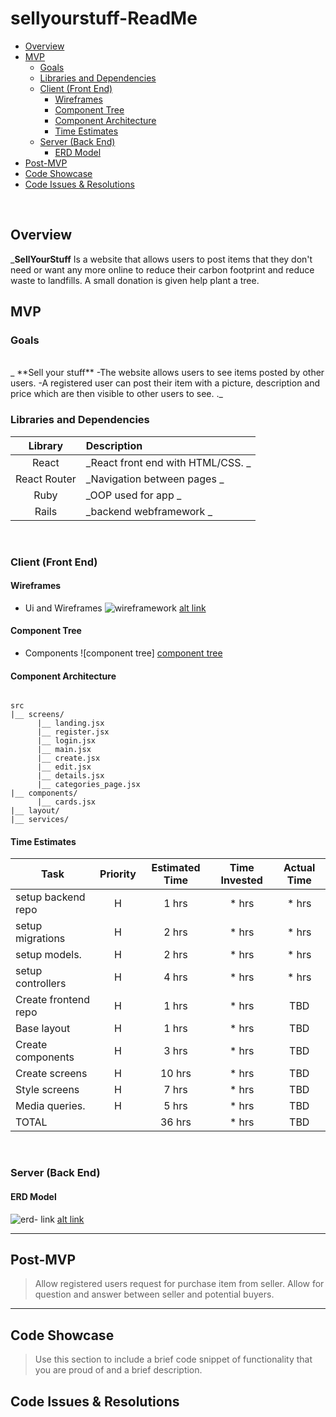 # sellyourstuff-ReadMe


- [Overview](#overview)
- [MVP](#mvp)
  - [Goals](#goals)
  - [Libraries and Dependencies](#libraries-and-dependencies)
  - [Client (Front End)](#client-front-end)
    - [Wireframes](#wireframes)
    - [Component Tree](#component-tree)
    - [Component Architecture](#component-architecture)
    - [Time Estimates](#time-estimates)
  - [Server (Back End)](#server-back-end)
    - [ERD Model](#erd-model)
- [Post-MVP](#post-mvp)
- [Code Showcase](#code-showcase)
- [Code Issues & Resolutions](#code-issues--resolutions)

<br>

## Overview

_**SellYourStuff** Is a website that allows users to post items that they don't need or want any more online
to reduce their carbon footprint and reduce waste to landfills. A small donation is given help plant a tree.
<br>

## MVP

### Goals
<br>
_ **Sell your stuff** 
    -The website allows users to see items posted by other users.
    -A registered user can post their item with a picture, description and price which are then visible to other users to see.
    ._
<br>

### Libraries and Dependencies

|     Library      | Description                                |
| :--------------: | :----------------------------------------- |
|      React       | _React front end with HTML/CSS.          _ |
|   React Router   | _Navigation between pages                _ |
|       Ruby       | _OOP used for app                        _ |
|     Rails        | _backend webframework                    _ |


<br>

### Client (Front End)

#### Wireframes
> 
- Ui and Wireframes
![wireframework](https://whimsical.com/sellyourstuff-6ELs8YTiwbVeW4PXKGJgyD)
[alt link](https://whimsical.com/sellyourstuff-6ELs8YTiwbVeW4PXKGJgyD)


#### Component Tree

- Components
![component tree]
[component tree](https://whimsical.com/P6Uus45rAVBZiyJjp4E7B2)

#### Component Architecture

``` structure

src
|__ screens/
      |__ landing.jsx
      |__ register.jsx
      |__ login.jsx
      |__ main.jsx
      |__ create.jsx
      |__ edit.jsx
      |__ details.jsx
      |__ categories_page.jsx
|__ components/
      |__ cards.jsx
|__ layout/   
|__ services/

```

#### Time Estimates

| Task                | Priority | Estimated Time | Time Invested | Actual Time |
| ------------------- | :------: | :------------: | :-----------: | :---------: |
| setup backend repo  |    H     |     1  hrs     |     * hrs     |    * hrs    |
| setup migrations    |    H     |     2  hrs     |     * hrs     |    * hrs    |
| setup models.       |    H     |     2  hrs     |     * hrs     |    * hrs    |
| setup controllers   |    H     |     4  hrs     |     * hrs     |    * hrs    |
| Create frontend repo|    H     |     1  hrs     |     * hrs     |     TBD     |
| Base layout         |    H     |     1  hrs     |     * hrs     |     TBD     |
| Create components   |    H     |     3  hrs     |     * hrs     |     TBD     |
| Create screens      |    H     |     10 hrs     |     * hrs     |     TBD     |
| Style  screens      |    H     |     7  hrs     |     * hrs     |     TBD     |
| Media queries.      |    H     |     5  hrs     |     * hrs     |     TBD     |
| TOTAL               |          |     36 hrs     |     * hrs     |     TBD     |


<br>

### Server (Back End)

#### ERD Model

![erd- link](https://lucid.app/lucidchart/5e74bc95-3bfd-49df-8b5a-5ac36f6c09c6/edit?viewport_loc=-286%2C-137%2C2194%2C1368%2C0_0&invitationId=inv_90d5284d-146e-4a2f-80f5-695cfcddf28e)
[alt link](https://imgur.com/9cHNebr)
<br>

***

## Post-MVP

> Allow registered users request for purchase item from seller. 
> Allow for question and answer between seller and potential buyers.

***

## Code Showcase

> Use this section to include a brief code snippet of functionality that you are proud of and a brief description.

## Code Issues & Resolutions

> 
